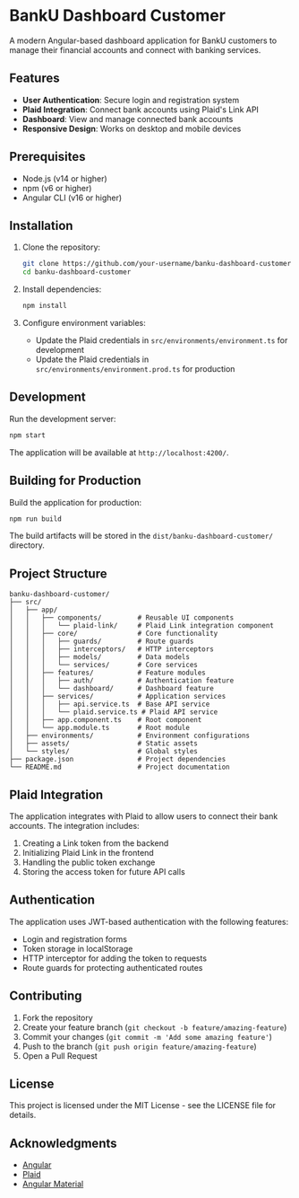 # BankU Dashboard Customer

A modern Angular-based dashboard application for BankU customers to manage their financial accounts and connect with banking services.

## Features

- **User Authentication**: Secure login and registration system
- **Plaid Integration**: Connect bank accounts using Plaid's Link API
- **Dashboard**: View and manage connected bank accounts
- **Responsive Design**: Works on desktop and mobile devices

## Prerequisites

- Node.js (v14 or higher)
- npm (v6 or higher)
- Angular CLI (v16 or higher)

## Installation

1. Clone the repository:
   ```bash
   git clone https://github.com/your-username/banku-dashboard-customer.git
   cd banku-dashboard-customer
   ```

2. Install dependencies:
   ```bash
   npm install
   ```

3. Configure environment variables:
   - Update the Plaid credentials in `src/environments/environment.ts` for development
   - Update the Plaid credentials in `src/environments/environment.prod.ts` for production

## Development

Run the development server:
```bash
npm start
```

The application will be available at `http://localhost:4200/`.

## Building for Production

Build the application for production:
```bash
npm run build
```

The build artifacts will be stored in the `dist/banku-dashboard-customer/` directory.

## Project Structure

```
banku-dashboard-customer/
├── src/
│   ├── app/
│   │   ├── components/         # Reusable UI components
│   │   │   └── plaid-link/     # Plaid Link integration component
│   │   ├── core/               # Core functionality
│   │   │   ├── guards/         # Route guards
│   │   │   ├── interceptors/   # HTTP interceptors
│   │   │   ├── models/         # Data models
│   │   │   └── services/       # Core services
│   │   ├── features/           # Feature modules
│   │   │   ├── auth/           # Authentication feature
│   │   │   └── dashboard/      # Dashboard feature
│   │   ├── services/           # Application services
│   │   │   ├── api.service.ts  # Base API service
│   │   │   └── plaid.service.ts # Plaid API service
│   │   ├── app.component.ts    # Root component
│   │   └── app.module.ts       # Root module
│   ├── environments/           # Environment configurations
│   ├── assets/                 # Static assets
│   └── styles/                 # Global styles
├── package.json                # Project dependencies
└── README.md                   # Project documentation
```

## Plaid Integration

The application integrates with Plaid to allow users to connect their bank accounts. The integration includes:

1. Creating a Link token from the backend
2. Initializing Plaid Link in the frontend
3. Handling the public token exchange
4. Storing the access token for future API calls

## Authentication

The application uses JWT-based authentication with the following features:

- Login and registration forms
- Token storage in localStorage
- HTTP interceptor for adding the token to requests
- Route guards for protecting authenticated routes

## Contributing

1. Fork the repository
2. Create your feature branch (`git checkout -b feature/amazing-feature`)
3. Commit your changes (`git commit -m 'Add some amazing feature'`)
4. Push to the branch (`git push origin feature/amazing-feature`)
5. Open a Pull Request

## License

This project is licensed under the MIT License - see the LICENSE file for details.

## Acknowledgments

- [Angular](https://angular.io/)
- [Plaid](https://plaid.com/)
- [Angular Material](https://material.angular.io/)
